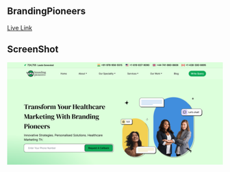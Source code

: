 ## BrandingPioneers

[Live Link](https://healthpioneers.in/)

## ScreenShot
![Brandingpioneers](./public/screenshot.png)